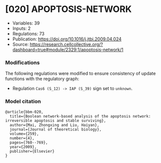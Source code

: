 # \[020\] APOPTOSIS-NETWORK

 - Variables: 39
 - Inputs: 2
 - Regulations: 73
 - Publication: https://doi.org/10.1016/j.jtbi.2009.04.024
 - Source: https://research.cellcollective.org/?dashboard=true#module/2329:1/apoptosis-network/1


### Modifications

The following regulations were modified to ensure consistency of update functions with the regulatory graph:

 - Regulation `Cas6 (S_12) -> IAP (S_39)` sign set to `unknown`.

### Model citation

```
@article{bbm-020,
  title={Boolean network-based analysis of the apoptosis network: irreversible apoptosis and stable surviving},
  author={Mai, Zhongxing and Liu, Haiyan},
  journal={Journal of theoretical biology},
  volume={259},
  number={4},
  pages={760--769},
  year={2009},
  publisher={Elsevier}
}
```

